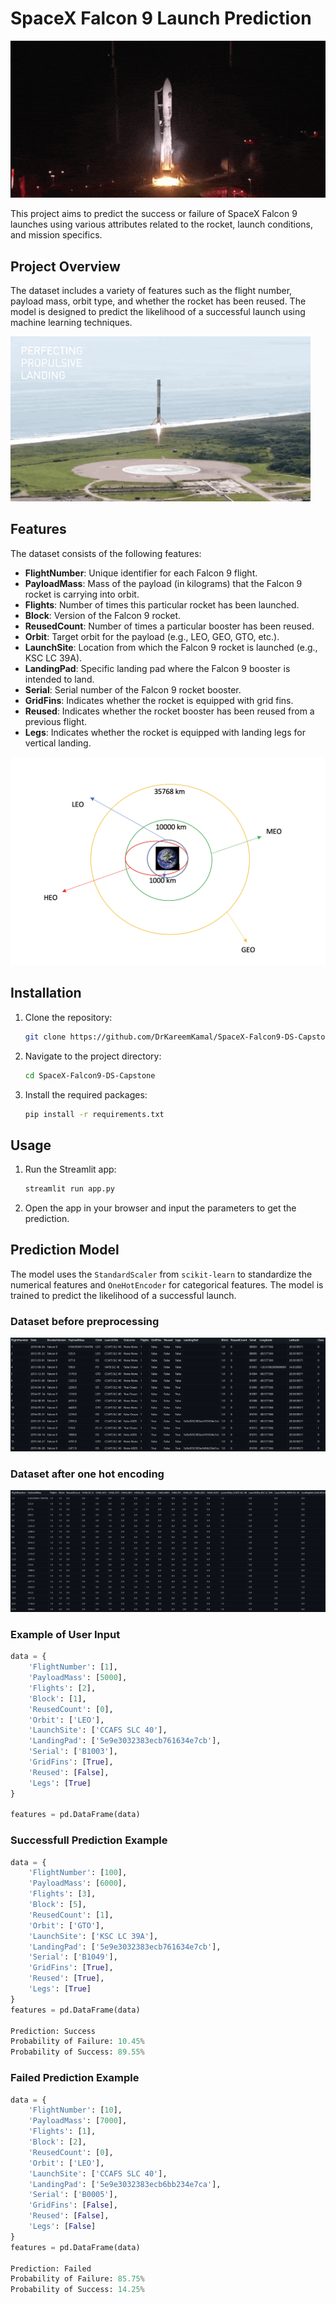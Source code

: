 # SpaceX Falcon 9 Launch Prediction

![alt text](https://github.com/Drkareemkamal/SpaceX-Falcon9-DS-Capstone/blob/main/launch.gif?raw=true)


This project aims to predict the success or failure of SpaceX Falcon 9 launches using various attributes related to the rocket, launch conditions, and mission specifics.

## Project Overview

The dataset includes a variety of features such as the flight number, payload mass, orbit type, and whether the rocket has been reused. The model is designed to predict the likelihood of a successful launch using machine learning techniques.


![alt text](https://github.com/Drkareemkamal/SpaceX-Falcon9-DS-Capstone/blob/main/rocket.gif?raw=true)

## Features

The dataset consists of the following features:

- **FlightNumber**: Unique identifier for each Falcon 9 flight.
- **PayloadMass**: Mass of the payload (in kilograms) that the Falcon 9 rocket is carrying into orbit.
- **Flights**: Number of times this particular rocket has been launched.
- **Block**: Version of the Falcon 9 rocket.
- **ReusedCount**: Number of times a particular booster has been reused.
- **Orbit**: Target orbit for the payload (e.g., LEO, GEO, GTO, etc.).
- **LaunchSite**: Location from which the Falcon 9 rocket is launched (e.g., KSC LC 39A).
- **LandingPad**: Specific landing pad where the Falcon 9 booster is intended to land.
- **Serial**: Serial number of the Falcon 9 rocket booster.
- **GridFins**: Indicates whether the rocket is equipped with grid fins.
- **Reused**: Indicates whether the rocket booster has been reused from a previous flight.
- **Legs**: Indicates whether the rocket is equipped with landing legs for vertical landing.

![alt text](https://github.com/Drkareemkamal/SpaceX-Falcon9-DS-Capstone/blob/main/orbit.png?raw=true)

## Installation

1. Clone the repository:
    ```bash
    git clone https://github.com/DrKareemKamal/SpaceX-Falcon9-DS-Capstone.git
    ```
2. Navigate to the project directory:
    ```bash
    cd SpaceX-Falcon9-DS-Capstone
    ```
3. Install the required packages:
    ```bash
    pip install -r requirements.txt
    ```

## Usage

1. Run the Streamlit app:
    ```bash
    streamlit run app.py
    ```
2. Open the app in your browser and input the parameters to get the prediction.

## Prediction Model

The model uses the `StandardScaler` from `scikit-learn` to standardize the numerical features and `OneHotEncoder` for categorical features. The model is trained to predict the likelihood of a successful launch.

### Dataset before preprocessing 

![image_not_found](https://github.com/Drkareemkamal/SpaceX-Falcon9-DS-Capstone/blob/main/data_before.png?raw=true)


### Dataset after one hot encoding

![image_not_found](https://github.com/Drkareemkamal/SpaceX-Falcon9-DS-Capstone/blob/main/data_after_ohe.png?raw=true)




### Example of User Input

```python
data = {
    'FlightNumber': [1],
    'PayloadMass': [5000],
    'Flights': [2],
    'Block': [1],
    'ReusedCount': [0],
    'Orbit': ['LEO'],
    'LaunchSite': ['CCAFS SLC 40'],
    'LandingPad': ['5e9e3032383ecb761634e7cb'],
    'Serial': ['B1003'],
    'GridFins': [True],
    'Reused': [False],
    'Legs': [True]
}

features = pd.DataFrame(data)
```


### Successfull Prediction Example

```python
data = {
    'FlightNumber': [100],
    'PayloadMass': [6000],
    'Flights': [3],
    'Block': [5],
    'ReusedCount': [1],
    'Orbit': ['GTO'],
    'LaunchSite': ['KSC LC 39A'],
    'LandingPad': ['5e9e3032383ecb761634e7cb'],
    'Serial': ['B1049'],
    'GridFins': [True],
    'Reused': [True],
    'Legs': [True]
}
features = pd.DataFrame(data)

Prediction: Success
Probability of Failure: 10.45%
Probability of Success: 89.55%
```

### Failed Prediction Example

```python
data = {
    'FlightNumber': [10],
    'PayloadMass': [7000],
    'Flights': [1],
    'Block': [2],
    'ReusedCount': [0],
    'Orbit': ['LEO'],
    'LaunchSite': ['CCAFS SLC 40'],
    'LandingPad': ['5e9e3032383ecb6bb234e7ca'],
    'Serial': ['B0005'],
    'GridFins': [False],
    'Reused': [False],
    'Legs': [False]
}
features = pd.DataFrame(data)

Prediction: Failed
Probability of Failure: 85.75%
Probability of Success: 14.25%
```


